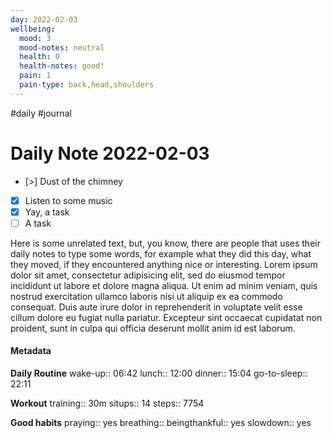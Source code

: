 ```yaml
---
day: 2022-02-03
wellbeing:
  mood: 3
  mood-notes: neutral
  health: 0
  health-notes: good!
  pain: 1
  pain-type: back,head,shoulders
---
```

#daily #journal
# Daily Note 2022-02-03

- [>] Dust of the chimney
- [x] Listen to some music
- [x] Yay, a task
- [ ] A task

Here is some unrelated text, but, you know, there are people that uses their daily notes to type some words, for example what they did this day, what they moved, if they encountered anything nice or interesting. Lorem ipsum dolor sit amet, consectetur adipisicing elit, sed do eiusmod tempor incididunt ut labore et dolore magna aliqua. Ut enim ad minim veniam, quis nostrud exercitation ullamco laboris nisi ut aliquip ex ea commodo consequat. Duis aute irure dolor in reprehenderit in voluptate velit esse cillum dolore eu fugiat nulla pariatur. Excepteur sint occaecat cupidatat non proident, sunt in culpa qui officia deserunt mollit anim id est laborum.

#### Metadata

**Daily Routine**
wake-up:: 06:42
lunch:: 12:00
dinner:: 15:04
go-to-sleep:: 22:11

**Workout**
training:: 30m
situps:: 14
steps:: 7754

**Good habits**
praying:: yes
breathing:: 
beingthankful:: yes
slowdown:: yes
